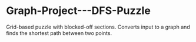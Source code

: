 # Graph-Project---DFS-Puzzle
Grid-based puzzle with blocked-off sections. Converts input to a graph and finds the shortest path between two points.
